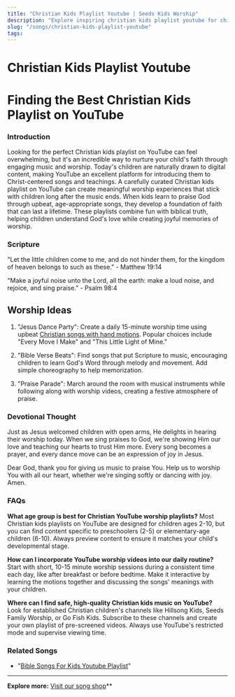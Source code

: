 ```yaml
---
title: "Christian Kids Playlist Youtube | Seeds Kids Worship"
description: "Explore inspiring christian kids playlist youtube for children's worship and faith development. Biblical music resources for families and ministry."
slug: "/songs/christian-kids-playlist-youtube"
tags:
---
```


# Christian Kids Playlist Youtube

# Finding the Best Christian Kids Playlist on YouTube

### Introduction
Looking for the perfect Christian kids playlist on YouTube can feel overwhelming, but it's an incredible way to nurture your child's faith through engaging music and worship. Today's children are naturally drawn to digital content, making YouTube an excellent platform for introducing them to Christ-centered songs and teachings. A carefully curated Christian kids playlist on YouTube can create meaningful worship experiences that stick with children long after the music ends. When kids learn to praise God through upbeat, age-appropriate songs, they develop a foundation of faith that can last a lifetime. These playlists combine fun with biblical truth, helping children understand God's love while creating joyful memories of worship.

### Scripture
"Let the little children come to me, and do not hinder them, for the kingdom of heaven belongs to such as these." - Matthew 19:14

"Make a joyful noise unto the Lord, all the earth: make a loud noise, and rejoice, and sing praise." - Psalm 98:4

## Worship Ideas
1. "Jesus Dance Party": Create a daily 15-minute worship time using upbeat [Christian songs with hand motions](/songs/christian-songs-with-hand-motions/). Popular choices include "Every Move I Make" and "This Little Light of Mine."

2. "Bible Verse Beats": Find songs that put Scripture to music, encouraging children to learn God's Word through melody and movement. Add simple choreography to help memorization.

3. "Praise Parade": March around the room with musical instruments while following along with worship videos, creating a festive atmosphere of praise.

### Devotional Thought
Just as Jesus welcomed children with open arms, He delights in hearing their worship today. When we sing praises to God, we're showing Him our love and teaching our hearts to trust Him more. Every song becomes a prayer, and every dance move can be an expression of joy in Jesus.

Dear God, thank you for giving us music to praise You. Help us to worship You with all our heart, whether we're singing softly or dancing with joy. Amen.

### FAQs

**What age group is best for Christian YouTube worship playlists?**
Most Christian kids playlists on YouTube are designed for children ages 2-10, but you can find content specific to preschoolers (2-5) or elementary-age children (6-10). Always preview content to ensure it matches your child's developmental stage.

**How can I incorporate YouTube worship videos into our daily routine?**
Start with short, 10-15 minute worship sessions during a consistent time each day, like after breakfast or before bedtime. Make it interactive by learning the motions together and discussing the songs' meanings with your children.

**Where can I find safe, high-quality Christian kids music on YouTube?**
Look for established Christian children's channels like Hillsong Kids, Seeds Family Worship, or Go Fish Kids. Subscribe to these channels and create your own playlist of pre-screened videos. Always use YouTube's restricted mode and supervise viewing time.

### Related Songs

- "[Bible Songs For Kids Youtube Playlist](/songs/bible-songs-for-kids-youtube-playlist/)"

---

**Explore more:** [Visit our song shop](https://seedskidsworship.com/shop)**

<!-- Schema Markup -->
<script type="application/ld+json">
{
  "@context": "https://schema.org",
  "@type": "MusicRecording",
  "name": "Christian Kids Playlist Youtube",
  "byArtist": {
    "@type": "MusicGroup",
    "name": "Seeds Kids Worship"
  },
  "isFamilyFriendly": true,
  "url": "https://seedskidsworship.com/songs/christian-kids-playlist-youtube/"
}
</script>